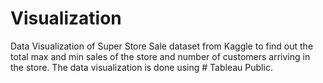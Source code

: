 # Visualization
Data Visualization of Super Store Sale dataset from Kaggle to find out the total max and min sales of the store and number of customers arriving in the store.
The data visualization is done using # Tableau Public.
